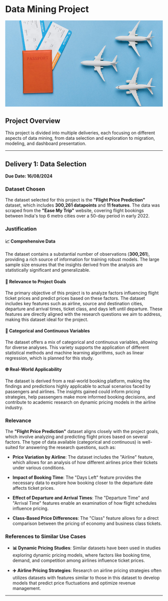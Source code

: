 


# Data Mining Project

![Diseño sin título](https://github.com/yulimezab/Data-Mining-Project/blob/main/images/portada.jpg)

## Project Overview
This project is divided into multiple deliveries, each focusing on different aspects of data mining, from data selection and exploration to migration, modeling, and dashboard presentation.

---

## Delivery 1: Data Selection  
**Due Date: 16/08/2024**

### Dataset Chosen
The dataset selected for this project is the **"Flight Price Prediction"** dataset, which includes **300,261 datapoints** and **11 features**. The data was scraped from the **"Ease My Trip"** website, covering flight bookings between India's top 6 metro cities over a 50-day period in early 2022.

### Justification

#### 📈 Comprehensive Data
The dataset contains a substantial number of observations (**300,261**), providing a rich source of information for training robust models. The large sample size ensures that the insights derived from the analysis are statistically significant and generalizable.

#### 🎯 Relevance to Project Goals
The primary objective of this project is to analyze factors influencing flight ticket prices and predict prices based on these factors. The dataset includes key features such as airline, source and destination cities, departure and arrival times, ticket class, and days left until departure. These features are directly aligned with the research questions we aim to address, making this dataset ideal for the project.

#### 🔄 Categorical and Continuous Variables
The dataset offers a mix of categorical and continuous variables, allowing for diverse analyses. This variety supports the application of different statistical methods and machine learning algorithms, such as linear regression, which is planned for this study.

#### 🌐 Real-World Applicability
The dataset is derived from a real-world booking platform, making the findings and predictions highly applicable to actual scenarios faced by passengers and airlines. The insights gained could inform pricing strategies, help passengers make more informed booking decisions, and contribute to academic research on dynamic pricing models in the airline industry.

### Relevance

The **"Flight Price Prediction"** dataset aligns closely with the project goals, which involve analyzing and predicting flight prices based on several factors. The type of data available (categorical and continuous) is well-suited for answering the research questions, such as:

- **Price Variation by Airline**: The dataset includes the "Airline" feature, which allows for an analysis of how different airlines price their tickets under various conditions.
  
- **Impact of Booking Time**: The "Days Left" feature provides the necessary data to explore how booking closer to the departure date affects ticket prices.
  
- **Effect of Departure and Arrival Times**: The "Departure Time" and "Arrival Time" features enable an examination of how flight schedules influence pricing.
  
- **Class-Based Price Differences**: The "Class" feature allows for a direct comparison between the pricing of economy and business class tickets.

### References to Similar Use Cases

- **📊 Dynamic Pricing Studies**: Similar datasets have been used in studies exploring dynamic pricing models, where factors like booking time, demand, and competition among airlines influence ticket prices.

- **✈️ Airline Pricing Strategies**: Research on airline pricing strategies often utilizes datasets with features similar to those in this dataset to develop models that predict price fluctuations and optimize revenue management.

---



